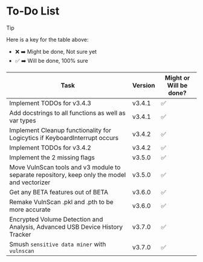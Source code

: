 # To-Do List

> [!TIP]
> Here is a key for the table above:
> - ❌ ➡️ Might be done, Not sure yet
> - ✅ ➡️ Will be done, 100% sure

| Task                                                                                         | Version | Might or Will be done? |
|----------------------------------------------------------------------------------------------|---------|------------------------|
| Implement TODOs for v3.4.3                                                                   | v3.4.1  | ✅                      |
| Add docstrings to all functions as well as var types                                         | v3.4.1  | ✅                      |
| Implement Cleanup functionality for Logicytics if KeyboardInterrupt occurs                   | v3.4.2  | ✅                      |
| Implement TODOs for v3.4.2                                                                   | v3.4.2  | ✅                      |
| Implement the 2 missing flags                                                                | v3.5.0  | ✅                      |
| Move VulnScan tools and v3 module to separate repository, keep only the model and vectorizer | v3.5.0  | ✅                      |
| Get any BETA features out of BETA                                                            | v3.6.0  | ✅                      |
| Remake VulnScan .pkl and .pth to be more accurate                                            | v3.6.0  | ✅                      |
| Encrypted Volume Detection and Analysis, Advanced USB Device History Tracker                 | v3.7.0  | ✅                      |
| Smush `sensitive data miner` with `vulnscan`                                                 | v3.7.0  | ✅                      |
